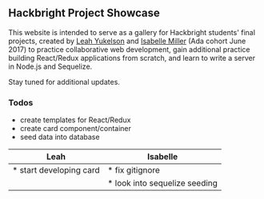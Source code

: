 ## Hackbright Project Showcase

This website is intended to serve as a gallery for Hackbright students' final projects, created by [Leah Yukelson](https://github.com/leahyukelson) and [Isabelle Miller](https://github.com/sloloris) (Ada cohort June 2017) to practice collaborative web development, gain additional practice building React/Redux applications from scratch, and learn to write a server in Node.js and Sequelize.

Stay tuned for additional updates.

### Todos

* create templates for React/Redux
* create card component/container
* seed data into database

| Leah                            | Isabelle                        | 
|---------------------------------|---------------------------------|
|  * start developing card        | * fix gitignore                 |
|                                 | * look into sequelize seeding   |